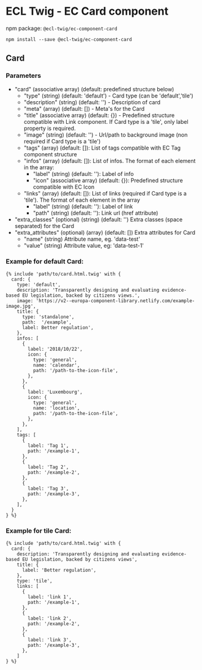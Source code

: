 # ECL Twig - EC Card component

npm package: `@ecl-twig/ec-component-card`

```shell
npm install --save @ecl-twig/ec-component-card
```

## Card

### Parameters

- "card" (associative array) (default: predefined structure below)
  - "type" (string) (default: 'default') - Card type (can be 'default','tile')
  - "description" (string) (default: '') - Description of card
  - "meta" (array) (default: []) - Meta's for the Card
  - "title" (associative array) (default: {}) - Predefined structure compatible with Link component. If Card type is a 'tile', only label property is required.
  - "image" (string) (default: '') - Url/path to background image (non required if Card type is a 'tile')
  - "tags" (array) (default: []): List of tags compatible with EC Tag component structure
  - "infos" (array) (default: []): List of infos. The format of each element in the array:
    - "label" (string) (default: ''): Label of info
    - "icon" (associative array) (default: {}): Predefined structure compatible with EC Icon
  - "links" (array) (default: []): List of links (required if Card type is a 'tile'). The format of each element in the array
    - "label" (string) (default: ''): Label of link
    - "path" (string) (default: ''): Link url (href attribute)
- "extra_classes" (optional) (string) (default: '') Extra classes (space separated) for the Card
- "extra_attributes" (optional) (array) (default: []) Extra attributes for Card
  - "name" (string) Attribute name, eg. 'data-test'
  - "value" (string) Attribute value, eg: 'data-test-1'

### Example for default Card:

```twig
{% include 'path/to/card.html.twig' with {
  card: {
    type: 'default',
    description: 'Transparently designing and evaluating evidence-based EU legislation, backed by citizens views.',
    image: 'https://v2--europa-component-library.netlify.com/example-image.jpg',
    title: {
      type: 'standalone',
      path:  '/example',
      label: Better regulation',
    },
    infos: [
      {
        label: '2018/10/22',
        icon: {
          type: 'general',
          name: 'calendar',
          path: '/path-to-the-icon-file',
        },
      },
      {
        label: 'Luxembourg',
        icon: {
          type: 'general',
          name: 'location',
          path: '/path-to-the-icon-file',
        },
      },
    ],
    tags: [
      {
        label: 'Tag 1',
        path: '/example-1',
      },
      {
        label: 'Tag 2',
        path: '/example-2',
      },
      {
        label: 'Tag 3',
        path: '/example-3',
      },
    ],
  }
} %}
```
### Example for tile Card:
```twig
{% include 'path/to/card.html.twig' with {
  card: {
    description: 'Transparently designing and evaluating evidence-based EU legislation, backed by citizens views',
    title: {
      label: 'Better regulation',
    },
    type: 'tile',
    links: [
      {
        label: 'link 1',
        path: '/example-1',
      },
      {
        label: 'link 2',
        path: '/example-2',
      },
      {
        label: 'link 3',
        path: '/example-3',
      },
    ]
} %}
```
